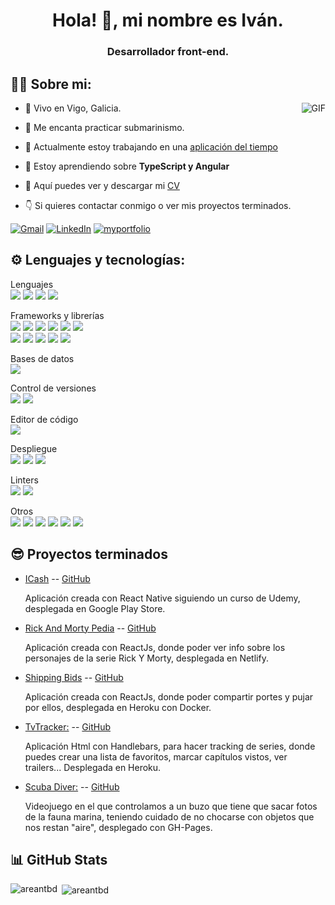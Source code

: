 <h1 align="center">Hola! 👋, mi nombre es Iván.</h1>

<h3 align="center">Desarrollador front-end.</h3>

## 👨‍💻 Sobre mi:

<img align="right" alt="GIF" src="https://github.com/areantbd/areantbd/assets/82571096/cbfb5df0-d66d-4ac9-abdc-4dc5fe155f18" />

- 📍 Vivo en Vigo, Galicia.
- 🤿 Me encanta practicar submarinismo.

- 🔭 Actualmente estoy trabajando en una [aplicación del tiempo](https://miappdeltiempo.netlify.app/)

- 🌱 Estoy aprendiendo sobre **TypeScript y Angular**

- 📄 Aquí puedes ver y descargar mi [CV](https://drive.google.com/file/d/1HbKfcokbqLTjpUiVCqBqK64N51CCjA-z/view?usp=sharing)
-  👇 Si quieres contactar conmigo o ver mis proyectos terminados.

[![Gmail](https://img.shields.io/badge/-GMAIL-D14836?style=for-the-badge&logo=gmail&logoColor=white)](mailto:areantbd@gmail.com)
[![LinkedIn](https://img.shields.io/badge/-LINKEDIN-0077B5?style=for-the-badge&logo=linkedin&logoColor=white)](https://www.linkedin.com/in/ivanwebdev/)
[![myportfolio](https://img.shields.io/badge/-MYPORTFOLIO-000000?style=for-the-badge&logo=react&logoColor=white)](https://ivanrf.netlify.app/)

## ⚙️ Lenguajes y tecnologías:
<p>Lenguajes<br>
<img src="https://img.shields.io/badge/JavaScript-323330?style=for-the-badge&logo=javascript&logoColor=F7DF1E" />
<img src="https://img.shields.io/badge/TypeScript-007ACC?style=for-the-badge&logo=typescript&logoColor=white" />
<img src="https://img.shields.io/badge/HTML5-E34F26?style=for-the-badge&logo=html5&logoColor=white" />
<img src="https://img.shields.io/badge/CSS3-1572B6?style=for-the-badge&logo=css3&logoColor=white" /></p>

<p>Frameworks y librerías<br>
<img src="https://img.shields.io/badge/React-20232A?style=for-the-badge&logo=react&logoColor=61DAFB" />
<img src="https://img.shields.io/badge/Angular-20232A?style=for-the-badge&logo=angular&logoColor=red" />
<img src="https://img.shields.io/badge/Node.js-339933?style=for-the-badge&logo=nodedotjs&logoColor=white" />
<img src="https://img.shields.io/badge/Express.js-000000?style=for-the-badge&logo=express&logoColor=white" />
<img src="https://img.shields.io/badge/Handlebars.js-f0772b?style=for-the-badge&logo=handlebarsdotjs&logoColor=black" />
<img src="https://img.shields.io/badge/React_Router-CA4245?style=for-the-badge&logo=react-router&logoColor=white" />
  <br>
<img src="https://img.shields.io/badge/Vite-B73BFE?style=for-the-badge&logo=vite&logoColor=FFD62E" />
<img src="https://img.shields.io/badge/Material%20UI-007FFF?style=for-the-badge&logo=mui&logoColor=white" />
<img src="https://img.shields.io/badge/Bootstrap-563D7C?style=for-the-badge&logo=bootstrap&logoColor=white" />
<img src="https://img.shields.io/badge/Font_Awesome-339AF0?style=for-the-badge&logo=fontawesome&logoColor=white" />
<img src="https://img.shields.io/badge/npm-CB3837?style=for-the-badge&logo=npm&logoColor=white" /></p>

<p>Bases de datos<br>
<img src="https://img.shields.io/badge/MongoDB-4EA94B?style=for-the-badge&logo=mongodb&logoColor=white" /></p>

<p>Control de versiones<br>
<img src="https://img.shields.io/badge/GIT-E44C30?style=for-the-badge&logo=git&logoColor=white" />
<img src="https://img.shields.io/badge/GitHub-100000?style=for-the-badge&logo=github&logoColor=white" /></p>

<p>Editor de código<br>
<img src="https://img.shields.io/badge/VSCode-0078D4?style=for-the-badge&logo=visual%20studio%20code&logoColor=white" /></p>

<p>Despliegue<br>
<img src="https://img.shields.io/badge/Heroku-430098?style=for-the-badge&logo=heroku&logoColor=white" />
<img src="https://img.shields.io/badge/Netlify-8efbf7?style=for-the-badge&logo=netlify&logoColor=2137a5" />
<img src="https://img.shields.io/badge/Docker-2CA5E0?style=for-the-badge&logo=docker&logoColor=white" /></p>

<p>Linters<br>
<img src="https://img.shields.io/badge/eslint-3A33D1?style=for-the-badge&logo=eslint&logoColor=white" />
<img src="https://img.shields.io/badge/prettier-1A2C34?style=for-the-badge&logo=prettier&logoColor=F7BA3E" /></p>

<p>Otros<br>
<img src="https://img.shields.io/badge/Postman-FF6C37?style=for-the-badge&logo=Postman&logoColor=white" />
<img src="https://img.shields.io/badge/Trello-0052CC?style=for-the-badge&logo=trello&logoColor=white" />
<img src="https://img.shields.io/badge/Codepen-000000?style=for-the-badge&logo=codepen&logoColor=white" />
<img src="https://img.shields.io/badge/Codewars-B1361E?style=for-the-badge&logo=Codewars&logoColor=white" />
<img src="https://img.shields.io/badge/Udemy-dbd8dc?style=for-the-badge&logo=udemy&logoColor=#9f33e8" />
<img src="https://img.shields.io/badge/-Sololearn-3a464b?style=for-the-badge&logo=Sololearn&logoColor=white" /></p>

## 😎 Proyectos terminados

- [ICash](https://play.google.com/store/apps/details?id=com.guezetatech.prestamos) -- [GitHub](https://github.com/areantbd/cotizador-de-prestamos)

  Aplicación creada con React Native siguiendo un curso de Udemy, desplegada en Google Play Store.

- [Rick And Morty Pedia](https://myrickandmortypedia.netlify.app/) -- [GitHub](https://github.com/areantbd/rickandmortypedia)

  Aplicación creada con ReactJs, donde poder ver info sobre los personajes de la serie Rick Y Morty, desplegada en Netlify.
  
- [Shipping Bids](https://shipping-bids.herokuapp.com/) -- [GitHub](https://github.com/shippingbids-app/shipping-bids-app)
  
  Aplicación creada con ReactJs, donde poder compartir portes y pujar por ellos, desplegada en Heroku con Docker.
  
- [TvTracker:](https://areantbd.github.io/Scuba-Diver/) -- [GitHub](https://github.com/tv-track/tv-tracker)

  Aplicación Html con Handlebars, para hacer tracking de series, donde puedes crear una lista de favoritos, marcar capítulos vistos, ver trailers... Desplegada en Heroku.

- [Scuba Diver:](https://areantbd.github.io/Scuba-Diver/)  -- [GitHub](https://github.com/areantbd/Scuba-Diver)

  Videojuego en el que controlamos a un buzo que tiene que sacar fotos de la fauna marina, teniendo cuidado de no chocarse con objetos que nos restan "aire", desplegado con GH-Pages.

## 📊 GitHub Stats

<p><img align="left" src="https://github-readme-stats.vercel.app/api/top-langs?username=areantbd&theme=nord&show_icons=true&locale=en&layout=compact" alt="areantbd" /></p>

<p>&nbsp;<img align="center" src="https://github-readme-stats.vercel.app/api?username=areantbd&theme=nord&show_icons=true&locale=en" alt="areantbd" /></p>


